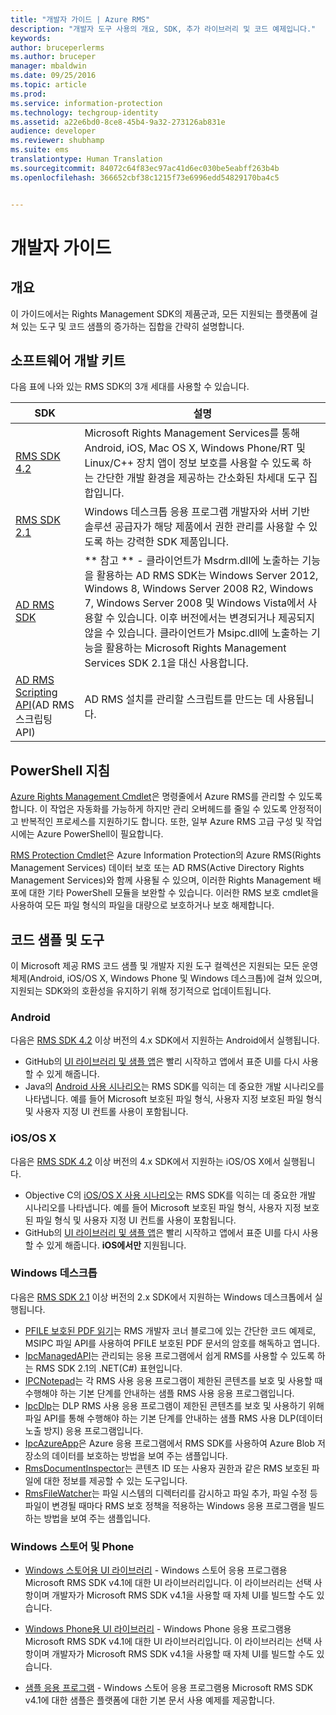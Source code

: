 ```yaml
---
title: "개발자 가이드 | Azure RMS"
description: "개발자 도구 사용의 개요, SDK, 추가 라이브러리 및 코드 예제입니다."
keywords: 
author: bruceperlerms
ms.author: bruceper
manager: mbaldwin
ms.date: 09/25/2016
ms.topic: article
ms.prod: 
ms.service: information-protection
ms.technology: techgroup-identity
ms.assetid: a22e6bd0-8ce8-45b4-9a32-273126ab831e
audience: developer
ms.reviewer: shubhamp
ms.suite: ems
translationtype: Human Translation
ms.sourcegitcommit: 84072c64f83ec97ac41d6ec030be5eabff263b4b
ms.openlocfilehash: 366652cbf38c1215f73e6996edd54829170ba4c5


---
```


# <a name="developers-guide"></a>개발자 가이드

## <a name="overview"></a>개요 ##
이 가이드에서는 Rights Management SDK의 제품군과, 모든 지원되는 플랫폼에 걸쳐 있는 도구 및 코드 샘플의 증가하는 집합을 간략히 설명합니다.

## <a name="software-development-kits"></a>소프트웨어 개발 키트 ##
다음 표에 나와 있는 RMS SDK의 3개 세대를 사용할 수 있습니다.

| SDK | 설명 |
|------|---------|
| [RMS SDK 4.2](active-directory-rights-management-services-multi-platform-thin-client-sdk-portal.md) | Microsoft Rights Management Services를 통해 Android, iOS, Mac OS X, Windows Phone/RT 및 Linux/C++ 장치 앱이 정보 보호를 사용할 수 있도록 하는 간단한 개발 환경을 제공하는 간소화된 차세대 도구 집합입니다. |
| [RMS SDK 2.1](microsoft-information-protection-and-control-client-portal.md) | Windows 데스크톱 응용 프로그램 개발자와 서버 기반 솔루션 공급자가 해당 제품에서 권한 관리를 사용할 수 있도록 하는 강력한 SDK 제품입니다.|
|[AD RMS SDK](https://msdn.microsoft.com/library/cc530379.aspx)|** 참고 ** - 클라이언트가 Msdrm.dll에 노출하는 기능을 활용하는 AD RMS SDK는 Windows Server 2012, Windows 8, Windows Server 2008 R2, Windows 7, Windows Server 2008 및 Windows Vista에서 사용할 수 있습니다. 이후 버전에서는 변경되거나 제공되지 않을 수 있습니다. 클라이언트가 Msipc.dll에 노출하는 기능을 활용하는 Microsoft Rights Management Services SDK 2.1을 대신 사용합니다.|
|[AD RMS Scripting API](https://msdn.microsoft.com/en-us/library/bb968797.aspx)(AD RMS 스크립팅 API)| AD RMS 설치를 관리할 스크립트를 만드는 데 사용됩니다.|

## <a name="powershell-guidance"></a>PowerShell 지침

[Azure Rights Management Cmdlet](https://msdn.microsoft.com/library/azure/dn629398.aspx)은 명령줄에서 Azure RMS를 관리할 수 있도록 합니다. 이 작업은 자동화를 가능하게 하지만 관리 오버헤드를 줄일 수 있도록 안정적이고 반복적인 프로세스를 지원하기도 합니다. 또한, 일부 Azure RMS 고급 구성 및 작업 시에는 Azure PowerShell이 필요합니다.

[RMS Protection Cmdlet](https://msdn.microsoft.com/library/azure/mt433195.aspx)은 Azure Information Protection의 Azure RMS(Rights Management Services) 데이터 보호 또는 AD RMS(Active Directory Rights Management Services)와 함께 사용될 수 있으며, 이러한 Rights Management 배포에 대한 기타 PowerShell 모듈을 보완할 수 있습니다. 이러한 RMS 보호 cmdlet을 사용하여 모든 파일 형식의 파일을 대량으로 보호하거나 보호 해제합니다.

## <a name="code-samples-and-tools"></a>코드 샘플 및 도구
이 Microsoft 제공 RMS 코드 샘플 및 개발자 지원 도구 컬렉션은 지원되는 모든 운영 체제(Android, iOS/OS X, Windows Phone 및 Windows 데스크톱)에 걸쳐 있으며, 지원되는 SDK와의 호환성을 유지하기 위해 정기적으로 업데이트됩니다.

### <a name="android"></a>Android

다음은 [RMS SDK 4.2](active-directory-rights-management-services-multi-platform-thin-client-sdk-portal.md) 이상 버전의 4.x SDK에서 지원하는 Android에서 실행됩니다.

- GitHub의 [UI 라이브러리 및 샘플 앱](https://github.com/AzureAD/rms-sdk-ui-for-android)은 빨리 시작하고 앱에서 표준 UI를 다시 사용할 수 있게 해줍니다.
- Java의 [Android 사용 시나리오](https://msdn.microsoft.com/en-us/library/dn758246(v=vs.85).aspx)는 RMS SDK를 익히는 데 중요한 개발 시나리오를 나타냅니다. 예를 들어 Microsoft 보호된 파일 형식, 사용자 지정 보호된 파일 형식 및 사용자 지정 UI 컨트롤 사용이 포함됩니다.

### <a name="ios-os-x"></a>iOS/OS X

다음은 [RMS SDK 4.2](active-directory-rights-management-services-multi-platform-thin-client-sdk-portal.md) 이상 버전의 4.x SDK에서 지원하는 iOS/OS X에서 실행됩니다.

- Objective C의 [iOS/OS X 사용 시나리오](https://msdn.microsoft.com/en-us/library/dn758307(v=vs.85).aspx)는 RMS SDK를 익히는 데 중요한 개발 시나리오를 나타냅니다. 예를 들어 Microsoft 보호된 파일 형식, 사용자 지정 보호된 파일 형식 및 사용자 지정 UI 컨트롤 사용이 포함됩니다.
- GitHub의 [UI 라이브러리 및 샘플 앱](https://github.com/AzureAD/rms-sdk-ui-for-ios)은 빨리 시작하고 앱에서 표준 UI를 다시 사용할 수 있게 해줍니다. **iOS에서만** 지원됩니다.

### <a name="windows-desktop"></a>Windows 데스크톱

다음은 [RMS SDK 2.1](microsoft-information-protection-and-control-client-portal.md) 이상 버전의 2.x SDK에서 지원하는 Windows 데스크톱에서 실행됩니다.

- [PFILE 보호된 PDF 읽기](https://blogs.msdn.microsoft.com/rms/2015/11/09/reading-a-pfile-protected-pdf/)는 RMS 개발자 코너 블로그에 있는 간단한 코드 예제로, MSIPC 파일 API를 사용하여 PFILE 보호된 PDF 문서의 암호를 해독하고 엽니다.
- [IpcManagedAPI](https://github.com/Azure-Samples/Azure-Information-Protection-Samples/tree/master/IpcManagedAPI)는 관리되는 응용 프로그램에서 쉽게 RMS를 사용할 수 있도록 하는 RMS SDK 2.1의 .NET(C#) 표현입니다.
- [IPCNotepad](https://github.com/Azure-Samples/Azure-Information-Protection-Samples/tree/master/IpcNotepad)는 각 RMS 사용 응용 프로그램이 제한된 콘텐츠를 보호 및 사용할 때 수행해야 하는 기본 단계를 안내하는 샘플 RMS 사용 응용 프로그램입니다.
- [IpcDlp](https://github.com/Azure-Samples/Azure-Information-Protection-Samples/tree/master/IpcDlpApp)는 DLP RMS 사용 응용 프로그램이 제한된 콘텐츠를 보호 및 사용하기 위해 파일 API를 통해 수행해야 하는 기본 단계를 안내하는 샘플 RMS 사용 DLP(데이터 노출 방지) 응용 프로그램입니다.
- [IpcAzureApp](https://github.com/Azure-Samples/Azure-Information-Protection-Samples/tree/master/IpcAzureApp)은 Azure 응용 프로그램에서 RMS SDK를 사용하여 Azure Blob 저장소의 데이터를 보호하는 방법을 보여 주는 샘플입니다.
- [RmsDocumentInspector](https://github.com/Azure-Samples/Azure-Information-Protection-Samples/tree/master/RmsDocumentInspector)는 콘텐츠 ID 또는 사용자 권한과 같은 RMS 보호된 파일에 대한 정보를 제공할 수 있는 도구입니다.
- [RmsFileWatcher](https://github.com/Azure-Samples/Azure-Information-Protection-Samples/tree/master/RmsFileWatcher)는 파일 시스템의 디렉터리를 감시하고 파일 추가, 파일 수정 등 파일이 변경될 때마다 RMS 보호 정책을 적용하는 Windows 응용 프로그램을 빌드하는 방법을 보여 주는 샘플입니다.

### <a name="windows-store-and-phone"></a>Windows 스토어 및 Phone

- [Windows 스토어용 UI 라이브러리](https://github.com/AzureAD/rms-sdk-ui-for-windowsstore) - Windows 스토어 응용 프로그램용 Microsoft RMS SDK v4.1에 대한 UI 라이브러리입니다. 이 라이브러리는 선택 사항이며 개발자가 Microsoft RMS SDK v4.1을 사용할 때 자체 UI를 빌드할 수도 있습니다.

- [Windows Phone용 UI 라이브러리](https://github.com/AzureAD/rms-sdk-ui-for-winphone) - Windows Phone 응용 프로그램용 Microsoft RMS SDK v4.1에 대한 UI 라이브러리입니다. 이 라이브러리는 선택 사항이며 개발자가 Microsoft RMS SDK v4.1을 사용할 때 자체 UI를 빌드할 수도 있습니다.

- [샘플 응용 프로그램](https://github.com/Azure-Samples/active-directory-dotnet-rms-windowsstore) - Windows 스토어 응용 프로그램용 Microsoft RMS SDK v4.1에 대한 샘플은 플랫폼에 대한 기본 문서 사용 예제를 제공합니다.



<!--HONumber=Nov16_HO2-->


